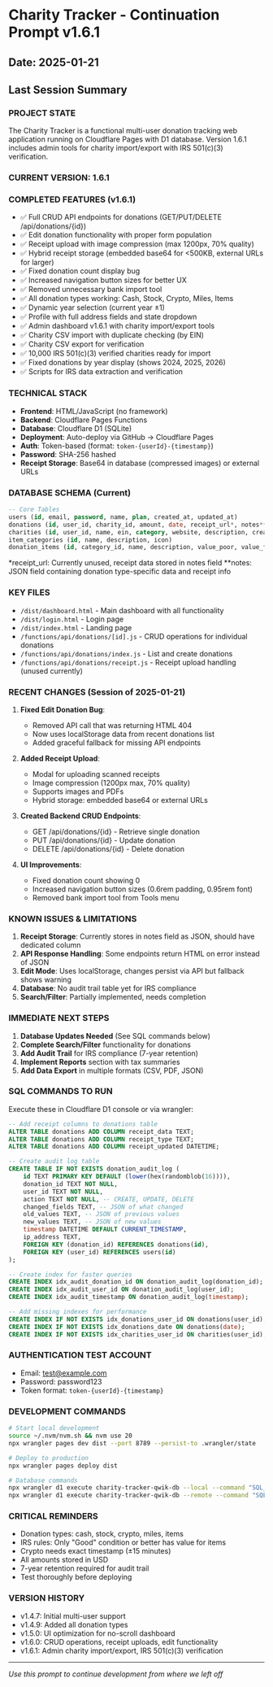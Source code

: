 # Charity Tracker - Continuation Prompt v1.6.1
## Date: 2025-01-21
## Last Session Summary

### PROJECT STATE
The Charity Tracker is a functional multi-user donation tracking web application running on Cloudflare Pages with D1 database. Version 1.6.1 includes admin tools for charity import/export with IRS 501(c)(3) verification.

### CURRENT VERSION: 1.6.1

### COMPLETED FEATURES (v1.6.1)
- ✅ Full CRUD API endpoints for donations (GET/PUT/DELETE /api/donations/{id})
- ✅ Edit donation functionality with proper form population
- ✅ Receipt upload with image compression (max 1200px, 70% quality)
- ✅ Hybrid receipt storage (embedded base64 for <500KB, external URLs for larger)
- ✅ Fixed donation count display bug
- ✅ Increased navigation button sizes for better UX
- ✅ Removed unnecessary bank import tool
- ✅ All donation types working: Cash, Stock, Crypto, Miles, Items
- ✅ Dynamic year selection (current year ±1)
- ✅ Profile with full address fields and state dropdown
- ✅ Admin dashboard v1.6.1 with charity import/export tools
- ✅ Charity CSV import with duplicate checking (by EIN)
- ✅ Charity CSV export for verification
- ✅ 10,000 IRS 501(c)(3) verified charities ready for import
- ✅ Fixed donations by year display (shows 2024, 2025, 2026)
- ✅ Scripts for IRS data extraction and verification

### TECHNICAL STACK
- **Frontend**: HTML/JavaScript (no framework)
- **Backend**: Cloudflare Pages Functions
- **Database**: Cloudflare D1 (SQLite)
- **Deployment**: Auto-deploy via GitHub → Cloudflare Pages
- **Auth**: Token-based (format: `token-{userId}-{timestamp}`)
- **Password**: SHA-256 hashed
- **Receipt Storage**: Base64 in database (compressed images) or external URLs

### DATABASE SCHEMA (Current)
```sql
-- Core Tables
users (id, email, password, name, plan, created_at, updated_at)
donations (id, user_id, charity_id, amount, date, receipt_url*, notes**, created_at)
charities (id, user_id, name, ein, category, website, description, created_at)
item_categories (id, name, description, icon)
donation_items (id, category_id, name, description, value_poor, value_fair, value_good, value_excellent)
```
*receipt_url: Currently unused, receipt data stored in notes field
**notes: JSON field containing donation type-specific data and receipt info

### KEY FILES
- `/dist/dashboard.html` - Main dashboard with all functionality
- `/dist/login.html` - Login page
- `/dist/index.html` - Landing page
- `/functions/api/donations/[id].js` - CRUD operations for individual donations
- `/functions/api/donations/index.js` - List and create donations
- `/functions/api/donations/receipt.js` - Receipt upload handling (unused currently)

### RECENT CHANGES (Session of 2025-01-21)

1. **Fixed Edit Donation Bug**:
   - Removed API call that was returning HTML 404
   - Now uses localStorage data from recent donations list
   - Added graceful fallback for missing API endpoints

2. **Added Receipt Upload**:
   - Modal for uploading scanned receipts
   - Image compression (1200px max, 70% quality)
   - Supports images and PDFs
   - Hybrid storage: embedded base64 or external URLs

3. **Created Backend CRUD Endpoints**:
   - GET /api/donations/{id} - Retrieve single donation
   - PUT /api/donations/{id} - Update donation
   - DELETE /api/donations/{id} - Delete donation

4. **UI Improvements**:
   - Fixed donation count showing 0
   - Increased navigation button sizes (0.6rem padding, 0.95rem font)
   - Removed bank import tool from Tools menu

### KNOWN ISSUES & LIMITATIONS

1. **Receipt Storage**: Currently stores in notes field as JSON, should have dedicated column
2. **API Response Handling**: Some endpoints return HTML on error instead of JSON
3. **Edit Mode**: Uses localStorage, changes persist via API but fallback shows warning
4. **Database**: No audit trail table yet for IRS compliance
5. **Search/Filter**: Partially implemented, needs completion

### IMMEDIATE NEXT STEPS

1. **Database Updates Needed** (See SQL commands below)
2. **Complete Search/Filter** functionality for donations
3. **Add Audit Trail** for IRS compliance (7-year retention)
4. **Implement Reports** section with tax summaries
5. **Add Data Export** in multiple formats (CSV, PDF, JSON)

### SQL COMMANDS TO RUN

Execute these in Cloudflare D1 console or via wrangler:

```sql
-- Add receipt columns to donations table
ALTER TABLE donations ADD COLUMN receipt_data TEXT;
ALTER TABLE donations ADD COLUMN receipt_type TEXT;
ALTER TABLE donations ADD COLUMN receipt_updated DATETIME;

-- Create audit log table
CREATE TABLE IF NOT EXISTS donation_audit_log (
    id TEXT PRIMARY KEY DEFAULT (lower(hex(randomblob(16)))),
    donation_id TEXT NOT NULL,
    user_id TEXT NOT NULL,
    action TEXT NOT NULL, -- CREATE, UPDATE, DELETE
    changed_fields TEXT, -- JSON of what changed
    old_values TEXT, -- JSON of previous values
    new_values TEXT, -- JSON of new values
    timestamp DATETIME DEFAULT CURRENT_TIMESTAMP,
    ip_address TEXT,
    FOREIGN KEY (donation_id) REFERENCES donations(id),
    FOREIGN KEY (user_id) REFERENCES users(id)
);

-- Create index for faster queries
CREATE INDEX idx_audit_donation_id ON donation_audit_log(donation_id);
CREATE INDEX idx_audit_user_id ON donation_audit_log(user_id);
CREATE INDEX idx_audit_timestamp ON donation_audit_log(timestamp);

-- Add missing indexes for performance
CREATE INDEX IF NOT EXISTS idx_donations_user_id ON donations(user_id);
CREATE INDEX IF NOT EXISTS idx_donations_date ON donations(date);
CREATE INDEX IF NOT EXISTS idx_charities_user_id ON charities(user_id);
```

### AUTHENTICATION TEST ACCOUNT
- Email: test@example.com
- Password: password123
- Token format: `token-{userId}-{timestamp}`

### DEVELOPMENT COMMANDS
```bash
# Start local development
source ~/.nvm/nvm.sh && nvm use 20
npx wrangler pages dev dist --port 8789 --persist-to .wrangler/state

# Deploy to production
npx wrangler pages deploy dist

# Database commands
npx wrangler d1 execute charity-tracker-qwik-db --local --command "SQL_HERE"
npx wrangler d1 execute charity-tracker-qwik-db --remote --command "SQL_HERE"
```

### CRITICAL REMINDERS
- Donation types: cash, stock, crypto, miles, items
- IRS rules: Only "Good" condition or better has value for items
- Crypto needs exact timestamp (±15 minutes)
- All amounts stored in USD
- 7-year retention required for audit trail
- Test thoroughly before deploying

### VERSION HISTORY
- v1.4.7: Initial multi-user support
- v1.4.9: Added all donation types
- v1.5.0: UI optimization for no-scroll dashboard
- v1.6.0: CRUD operations, receipt uploads, edit functionality
- v1.6.1: Admin charity import/export, IRS 501(c)(3) verification

---
*Use this prompt to continue development from where we left off*